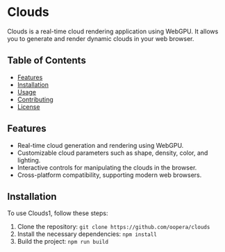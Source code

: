 # Clouds

Clouds is a real-time cloud rendering application using WebGPU. It allows you to generate and render dynamic clouds in your web browser.

## Table of Contents

- [Features](#features)
- [Installation](#installation)
- [Usage](#usage)
- [Contributing](#contributing)
- [License](#license)

## Features

- Real-time cloud generation and rendering using WebGPU.
- Customizable cloud parameters such as shape, density, color, and lighting.
- Interactive controls for manipulating the clouds in the browser.
- Cross-platform compatibility, supporting modern web browsers.

## Installation

To use Clouds1, follow these steps:

1. Clone the repository: `git clone https://github.com/oopera/clouds`
2. Install the necessary dependencies: `npm install`
3. Build the project: `npm run build`

